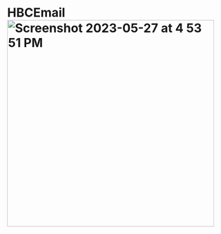 # HBCEmail<img width="479" alt="Screenshot 2023-05-27 at 4 53 51 PM" src="https://github.com/sprosperdev/HBCEmail/assets/64977359/6774c832-77db-4ded-979d-191b63d186a7">
